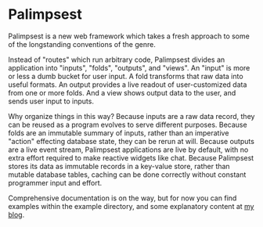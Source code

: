 Palimpsest
==========

Palimpsest is a new web framework which takes a fresh approach to some of the longstanding conventions of the genre.

Instead of "routes" which run arbitrary code, Palimpsest divides an application
into "inputs", "folds", "outputs", and "views". An "input" is more or less a
dumb bucket for user input. A fold transforms that raw data into useful
formats. An output provides a live readout of user-customized data from one or
more folds. And a view shows output data to the user, and sends user input to
inputs.

Why organize things in this way? Because inputs are a raw data record, they can
be reused as a program evolves to serve different purposes. Because folds are
an immutable summary of inputs, rather than an imperative "action" effecting
database state, they can be rerun at will. Because outputs are a live event
stream, Palimpsest applications are live by default, with no extra effort
required to make reactive widgets like chat. Because Palimpsest stores its data
as immutable records in a key-value store, rather than mutable database tables,
caching can be done correctly without constant programmer input and effort. 

Comprehensive documentation is on the way, but for now you can find examples
within the example directory, and some explanatory content at [my
blog](https://jasonhpriestley.com).
